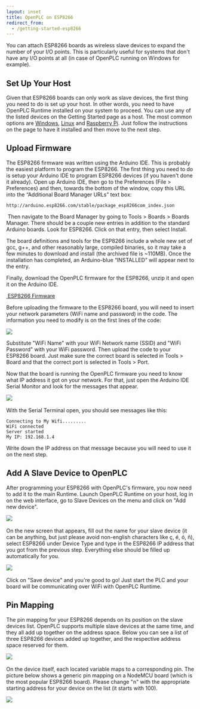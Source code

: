 ```yaml
---
layout: inset
title: OpenPLC on ESP8266
redirect_from:
  - /getting-started-esp8266
---
```


You can attach ESP8266 boards as wireless slave devices to expand the number
of your I/O points. This is particularly useful for systems that don't have
any I/O points at all (in case of OpenPLC running on Windows for example).

## Set Up Your Host

Given that ESP8266 boards can only work as slave devices, the first thing you
need to do is set up your host. In other words, you need to have OpenPLC
Runtime installed on your system to proceed. You can use any of the listed
devices on the Getting Started page as a host. The most common options are
[Windows](/runtime/windows), [Linux](/runtime/linux) and
[Raspberry Pi](/runtime/raspberry-pi). Just follow the instructions on the
page to have it installed and then move to the next step.

## Upload Firmware

The ESP8266 firmware was written using the Arduino IDE. This is probably the
easiest platform to program the ESP8266. The first thing you need to do is
setup your Arduino IDE to program ESP8266 devices (if you haven't done it
already). Open up Arduino IDE, then go to the Preferences (File > Preferences)
and then, towards the bottom of the window, copy this URL into the
“Additional Board Manager URLs” text box:

```
http://arduino.esp8266.com/stable/package_esp8266com_index.json
```
​
Then navigate to the Board Manager by going to Tools > Boards > Boards Manager.
There should be a couple new entries in addition to the standard Arduino
boards. Look for ESP8266. Click on that entry, then select Install.

The board definitions and tools for the ESP8266 include a whole new set of gcc,
g++, and other reasonably large, compiled binaries, so it may take a few
minutes to download and install (the archived file is ~110MB). Once the
installation has completed, an Arduino-blue “INSTALLED” will appear next to
the entry.

Finally, download the OpenPLC firmware for the ESP8266, unzip it and open it
on the Arduino IDE.

<div class="download-link">
    <a href="https://github.com/thiagoralves/OpenPLC_Files/blob/master/Firmware/OpenPLC_esp8266_v3.zip?raw=true">
      <img src="/assets/img/download.png" alt=""/>
      <span>ESP8266 Firmware</span>
    </a>
</div>

Before uploading the firmware to the ESP8266 board, you will need to insert
your network parameters (WiFi name and password) in the code. The information
you need to modify is on the first lines of the code:

![](wifi.png)

Substitute "WiFi Name" with your WiFi Network name (SSID) and "WiFi Password"
with your WiFi password. Then upload the code to your ESP8266 board. Just
make sure the correct board is selected in Tools > Board and that the correct
port is selected in Tools > Port.

Now that the board is running the OpenPLC firmware you need to know what IP
address it got on your network. For that, just open the Arduino IDE Serial
Monitor and look for the messages that appear.

​![](messages.png)

With the Serial Terminal open, you should see messages like this:

```
Connecting to My Wifi.........
WiFi connected
Server started
My IP: 192.168.1.4
```

Write down the IP address on that message because you will need to use it on the next step.

## Add A Slave Device to OpenPLC

After programming your ESP8266 with OpenPLC's firmware, you now need to add
it to the main Runtime. Launch OpenPLC Runtime on your host, log in on the
web interface, go to Slave Devices on the menu and click on "Add new device".

​![](slavedevices.png)

On the new screen that appears, fill out the name for your slave device (it can be anything, but just please avoid non-english characters like ç, é, ó, ñ), select ESP8266 under Device Type and type in the ESP8266 IP address that you got from the previous step. Everything else should be filled up automatically for you.

​![](configure.png)

Click on "Save device" and you're good to go! Just start the PLC and your board will be communicating over WiFi with OpenPLC Runtime.

## Pin Mapping

The pin mapping for your ESP8266 depends on its position on the slave devices list. OpenPLC supports multiple slave devices at the same time, and they all add up together on the address space. Below you can see a list of three ESP8266 devices added up together, and the respective address space reserved for them.

​![](pinout.png)

On the device itself, each located variable maps to a corresponding pin. The picture below shows a generic pin mapping on a NodeMCU board (which is the most popular ESP8266 board). Please change "n" with the appropriate starting address for your device on the list (it starts with 100).

​![](nodemcu.png)
